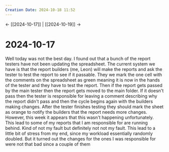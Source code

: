 ```yaml
---
Creation Date: 2024-10-18 11:52
---
```


<- [[2024-10-17]] | [[2024-10-19]]  ->

# 2024-10-17
Well today was not the best day. I found out that a bunch of the report testers have not been updating the spreadsheet. The current system we have is that the report builders (me, Leon) will make the reports and ask the tester to test the report to see if it passable. They we mark the one cell with the comments on the spreadsheet as green meaning it is now in the hands of the tester and they have to test the report. Then if the report gets passed by the main tester then the report gets moved to the main folder. If it doesn't pass then the tester is responsible for leaving a comment describing why the report didn't pass and then the cycle begins again with the builders making changes. After the tester finishes testing they should mark the sheet as orange to notify the builders that the report needs more changes. However, this week it appears that this wasn't happening unfortunately. This lead to some of my reports that I am responsible for are running behind. Kind of not my fault but definitely not not my fault.  This lead to a little bit of stress from my end, since my workload essentially randomly doubled. But it turned out the changes for the ones I was responsible for were not that bad since a couple of them 